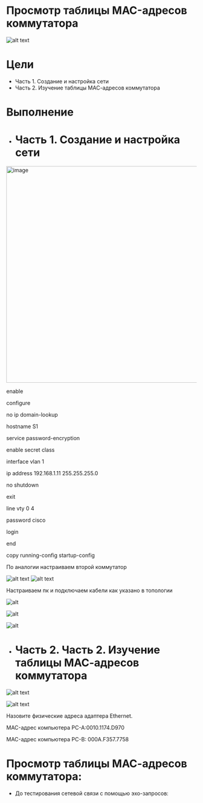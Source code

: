 # Просмотр таблицы MAC-адресов коммутатора

![alt text](https://github.com/ALEKSANDR-D19/OtusBasic/blob/main/Jpeg/lab2-1.PNG)

# Цели
   * Часть 1. Создание и настройка сети
   * Часть 2. Изучение таблицы МАС-адресов коммутатора

# Выполнение
   * # Часть 1. Создание и настройка сети

<img width="1357" height="573" alt="image" src="https://github.com/user-attachments/assets/5ed74e0c-0f20-4a8a-b70b-80c569e96756" />

enable

configure

no ip domain-lookup

hostname S1

service password-encryption

enable secret class


interface vlan 1

ip address 192.168.1.11 255.255.255.0

no shutdown

exit

line vty 0 4

password cisco

login

end

copy running-config startup-config 

По аналогии настраиваем второй коммутатор

![alt text](https://github.com/ALEKSANDR-D19/OtusBasic/blob/main/Jpeg/Lab2S1.PNG) ![alt text](https://github.com/ALEKSANDR-D19/OtusBasic/blob/main/Jpeg/Lab2S2.PNG)

Настраиваем пк и подключаем кабели как указано в топологии

![alt](https://github.com/ALEKSANDR-D19/OtusBasic/blob/main/Jpeg/Lab2PC-A.PNG)

![alt](https://github.com/ALEKSANDR-D19/OtusBasic/blob/main/Jpeg/Lb2PC-B.PNG)

![alt](https://github.com/ALEKSANDR-D19/OtusBasic/blob/main/Jpeg/Lab2-3.PNG)


   * # Часть 2. Часть 2. Изучение таблицы МАС-адресов коммутатора
   

![alt text](https://github.com/ALEKSANDR-D19/OtusBasic/blob/main/Jpeg/Lab2-4.PNG)

![alt text](https://github.com/ALEKSANDR-D19/OtusBasic/blob/main/Jpeg/Lab2-5.PNG)

Назовите физические адреса адаптера Ethernet.

MAC-адрес компьютера PC-A:0010.1174.D970

MAC-адрес компьютера PC-B: 000A.F357.7758


# Просмотр таблицы MАС-адресов коммутатора:
   * До тестирования сетевой связи с помощью эхо-запросов:












